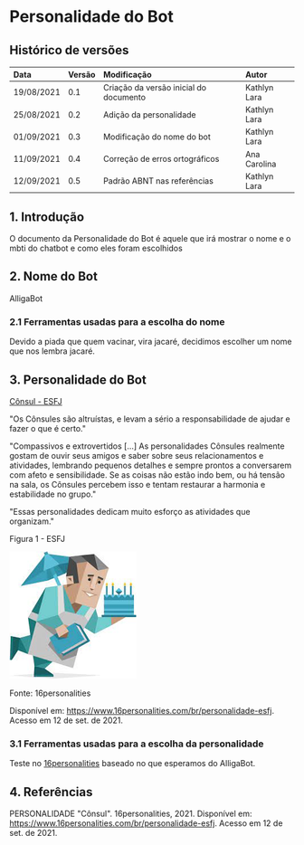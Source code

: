 # Personalidade do Bot

## Histórico de versões

| Data   | Versão | Modificação  | Autor  |
| :- | :- | :- | :- |
| 19/08/2021 | 0.1 | Criação da versão inicial do documento | Kathlyn Lara |
| 25/08/2021 | 0.2 | Adição da personalidade | Kathlyn Lara |
| 01/09/2021 | 0.3 | Modificação do nome do bot | Kathlyn Lara |
| 11/09/2021 | 0.4 | Correção de erros ortográficos | Ana Carolina |
| 12/09/2021 | 0.5 | Padrão ABNT nas referências | Kathlyn Lara |

## 1. Introdução
O documento da Personalidade do Bot é aquele que irá mostrar o nome e o mbti do chatbot e como eles foram escolhidos

## 2. Nome do Bot
AlligaBot

### 2.1 Ferramentas usadas para a escolha do nome
Devido a piada que quem vacinar, vira jacaré, decidimos escolher um nome que nos lembra jacaré. 

## 3. Personalidade do Bot

[Cônsul - ESFJ](https://www.16personalities.com/br/personalidade-esfj)

"Os Cônsules são altruístas, e levam a sério a responsabilidade de ajudar e fazer o que é certo."

"Compassivos e extrovertidos [...] As personalidades Cônsules realmente gostam de ouvir seus amigos e saber sobre seus relacionamentos e atividades, lembrando pequenos detalhes e sempre prontos a conversarem com afeto e sensibilidade. Se as coisas não estão indo bem, ou há tensão na sala, os Cônsules percebem isso e tentam restaurar a harmonia e estabilidade no grupo."

"Essas personalidades dedicam muito esforço as atividades que organizam."

Figura 1 - ESFJ

![mbti](img/esfj.jpeg)

Fonte: 16personalities

Disponível em: <https://www.16personalities.com/br/personalidade-esfj>. Acesso em 12 de set. de 2021.

### 3.1 Ferramentas usadas para a escolha da personalidade
Teste no [16personalities](https://www.16personalities.com/br/teste-de-personalidade) baseado no que esperamos do AlligaBot.

## 4. Referências
PERSONALIDADE "Cônsul". 16personalities, 2021. Disponível em: <https://www.16personalities.com/br/personalidade-esfj>. Acesso em 12 de set. de 2021.
